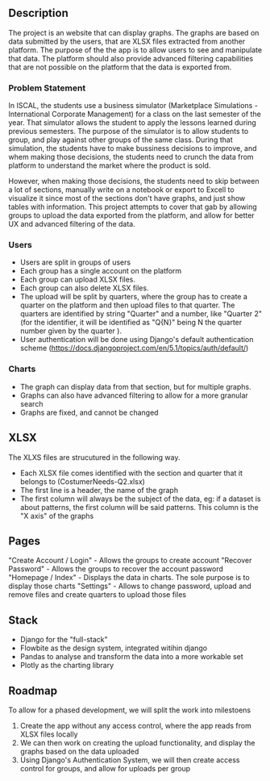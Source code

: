 ## Description
The project is an website that can display graphs. The graphs are based on data submitted by the users, that are XLSX files extracted from another platform. The purpose of the the app is to allow users to see and manipulate that data. The platform should also provide advanced filtering capabilities that are not possible on the platform that the data is exported from.

### Problem Statement
In ISCAL, the students use a business simulator (Marketplace Simulations - International Corporate Management) for a class on the last semester of the year. That simulator allows the student to apply the lessons learned during previous semesters. The purpose of the simulator is to allow students to group, and play against other groups of the same class. During that simulation, the students have to make bussiness decisions to improve, and whem making those decisions, the students need to crunch the data from platform to understand the market where the product is sold. 

However, when making those decisions, the students need to skip between a lot of sections, manually write on a notebook or export to Excell to visualize it since most of the sections don't have graphs, and just show tables with information. This project attempts to cover that gab by allowing groups to upload the data exported from the platform, and allow for better UX and advanced filtering of the data.

### Users
- Users are split in groups of users
- Each group has a single account on the platform
- Each group can upload XLSX files.
- Each group can also delete XLSX files.
- The upload will be split by quarters, where the group has to create a quarter on the platform and then upload files to that quarter. The quarters are identified by string "Quarter" and a number, like "Quarter 2" (for the identifier, it will be identified as "Q{N}" being N the quarter number given by the quarter ).
- User authentication will be done using Django's default authentication scheme (https://docs.djangoproject.com/en/5.1/topics/auth/default/)

### Charts
- The graph can display data from that section, but for multiple graphs.
- Graphs can also have advanced filtering to allow for a more granular search
- Graphs are fixed, and cannot be changed


## XLSX
The XLXS files are strucutured in the following way.  
- Each XLSX file comes identified with the section and quarter that it belongs to (CostumerNeeds-Q2.xlsx)
- The first line is a header, the name of the graph
- The first column will always be the subject of the data, eg: if a dataset is about patterns, the first column will be said patterns. This column is the "X axis" of the graphs


## Pages
"Create Account / Login" - Allows the groups to create account
"Recover Password" - Allows the groups to recover the account password
"Homepage / Index" - Displays the data in charts. The sole purpose is to display those charts
"Settings" - Allows to change password, upload and remove files and create quarters to upload those files


## Stack
- Django for the "full-stack"
- Flowbite as the design system, integrated witihin django
- Pandas to analyse and transform the data into a more workable set
- Plotly as the charting library



## Roadmap
To allow for a phased development, we will split the work into milestoens

1. Create the app without any access control, where the app reads from XLSX files locally
2. We can then work on creating the upload functionality, and display the graphs based on the data uploaded
3. Using Django's Authentication System, we will then create access control for groups, and allow for uploads per group
 

